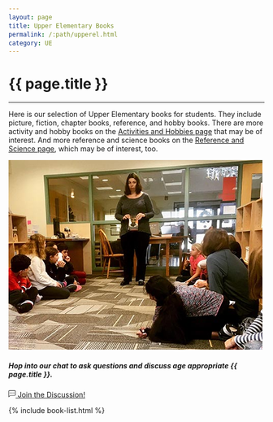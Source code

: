 ```yaml
---
layout: page
title: Upper Elementary Books
permalink: /:path/upperel.html
category: UE
---
```


<div class="row">
  <div class="col">
    <div class="jumbotron bg-transparent">
      <h1 class="display-1">{{ page.title }}</h1>
      <hr class="my-4">
      <p class="lead">Here is our selection of Upper Elementary books for students. They include picture, fiction, chapter books, reference, and hobby books. There are more activity and hobby books on the <a href="./activity-hobby.html">Activities and Hobbies page</a> that may be of interest. And more reference and science books on the <a href="./reference-science.html">Reference and Science page</a>, which may be of interest, too.</p>
    </div>
  </div>
</div>
<div class="row">
  <div class="col">
    <div class="card mb-5 w-75 mx-auto">
      <div class="row no-gutters">
        <div class="col-md-4">
          <a class="stretched-link" href="./upperel-discussion.html"><img src="./images/ue-discussion.jpg" class="card-img" alt="Group discussing different topics"></a>
        </div>
        <div class="col-md-8">
          <div class="card-body">
            <h5 class="card-title">Hop into our chat to ask questions and discuss age appropriate {{ page.title }}.</h5>
            <a class="stretched-link btn btn-lg btn-outline-primary mt-5 d-block" href="./upperel-discussion.html">
            <svg width="1em" height="1em" viewBox="0 0 16 16" class="bi bi-chat-left-dots" fill="currentColor" xmlns="http://www.w3.org/2000/svg">
              <path fill-rule="evenodd" d="M14 1H2a1 1 0 0 0-1 1v11.586l2-2A2 2 0 0 1 4.414 11H14a1 1 0 0 0 1-1V2a1 1 0 0 0-1-1zM2 0a2 2 0 0 0-2 2v12.793a.5.5 0 0 0 .854.353l2.853-2.853A1 1 0 0 1 4.414 12H14a2 2 0 0 0 2-2V2a2 2 0 0 0-2-2H2z"/>
              <path d="M5 6a1 1 0 1 1-2 0 1 1 0 0 1 2 0zm4 0a1 1 0 1 1-2 0 1 1 0 0 1 2 0zm4 0a1 1 0 1 1-2 0 1 1 0 0 1 2 0z"/>
            </svg>
            Join the Discussion!</a>            
          </div>
        </div>
      </div>
    </div>
  </div>
</div>

  {% include book-list.html %}
